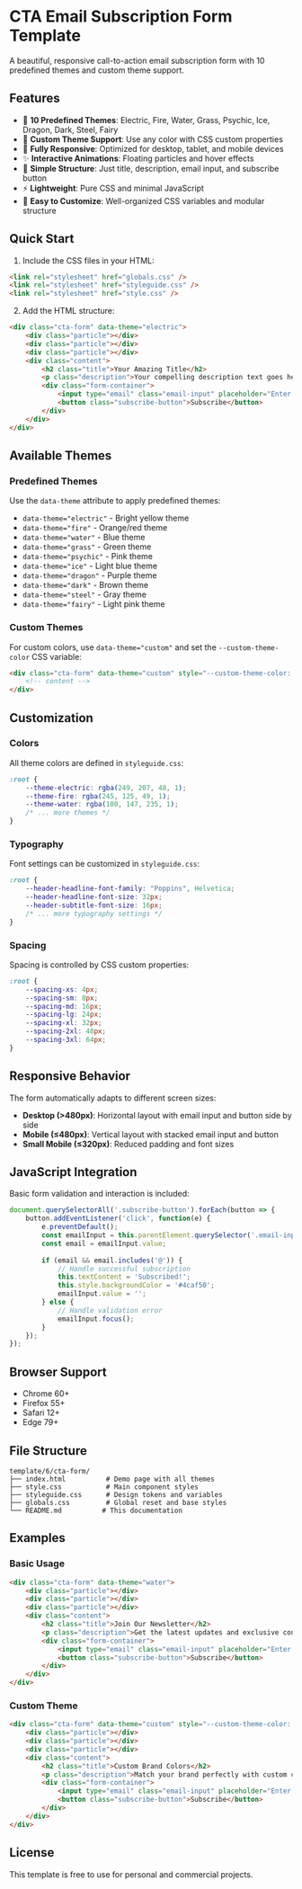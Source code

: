 # CTA Email Subscription Form Template

A beautiful, responsive call-to-action email subscription form with 10 predefined themes and custom theme support.

## Features

- 🎨 **10 Predefined Themes**: Electric, Fire, Water, Grass, Psychic, Ice, Dragon, Dark, Steel, Fairy
- 🌈 **Custom Theme Support**: Use any color with CSS custom properties
- 📱 **Fully Responsive**: Optimized for desktop, tablet, and mobile devices
- ✨ **Interactive Animations**: Floating particles and hover effects
- 🎯 **Simple Structure**: Just title, description, email input, and subscribe button
- ⚡ **Lightweight**: Pure CSS and minimal JavaScript
- 🔧 **Easy to Customize**: Well-organized CSS variables and modular structure

## Quick Start

1. Include the CSS files in your HTML:
```html
<link rel="stylesheet" href="globals.css" />
<link rel="stylesheet" href="styleguide.css" />
<link rel="stylesheet" href="style.css" />
```

2. Add the HTML structure:
```html
<div class="cta-form" data-theme="electric">
    <div class="particle"></div>
    <div class="particle"></div>
    <div class="particle"></div>
    <div class="content">
        <h2 class="title">Your Amazing Title</h2>
        <p class="description">Your compelling description text goes here.</p>
        <div class="form-container">
            <input type="email" class="email-input" placeholder="Enter your email address" />
            <button class="subscribe-button">Subscribe</button>
        </div>
    </div>
</div>
```

## Available Themes

### Predefined Themes
Use the `data-theme` attribute to apply predefined themes:

- `data-theme="electric"` - Bright yellow theme
- `data-theme="fire"` - Orange/red theme
- `data-theme="water"` - Blue theme
- `data-theme="grass"` - Green theme
- `data-theme="psychic"` - Pink theme
- `data-theme="ice"` - Light blue theme
- `data-theme="dragon"` - Purple theme
- `data-theme="dark"` - Brown theme
- `data-theme="steel"` - Gray theme
- `data-theme="fairy"` - Light pink theme

### Custom Themes
For custom colors, use `data-theme="custom"` and set the `--custom-theme-color` CSS variable:

```html
<div class="cta-form" data-theme="custom" style="--custom-theme-color: #9c27b0;">
    <!-- content -->
</div>
```

## Customization

### Colors
All theme colors are defined in `styleguide.css`:
```css
:root {
    --theme-electric: rgba(249, 207, 48, 1);
    --theme-fire: rgba(245, 125, 49, 1);
    --theme-water: rgba(100, 147, 235, 1);
    /* ... more themes */
}
```

### Typography
Font settings can be customized in `styleguide.css`:
```css
:root {
    --header-headline-font-family: "Poppins", Helvetica;
    --header-headline-font-size: 32px;
    --header-subtitle-font-size: 16px;
    /* ... more typography settings */
}
```

### Spacing
Spacing is controlled by CSS custom properties:
```css
:root {
    --spacing-xs: 4px;
    --spacing-sm: 8px;
    --spacing-md: 16px;
    --spacing-lg: 24px;
    --spacing-xl: 32px;
    --spacing-2xl: 48px;
    --spacing-3xl: 64px;
}
```

## Responsive Behavior

The form automatically adapts to different screen sizes:

- **Desktop (>480px)**: Horizontal layout with email input and button side by side
- **Mobile (≤480px)**: Vertical layout with stacked email input and button
- **Small Mobile (≤320px)**: Reduced padding and font sizes

## JavaScript Integration

Basic form validation and interaction is included:

```javascript
document.querySelectorAll('.subscribe-button').forEach(button => {
    button.addEventListener('click', function(e) {
        e.preventDefault();
        const emailInput = this.parentElement.querySelector('.email-input');
        const email = emailInput.value;
        
        if (email && email.includes('@')) {
            // Handle successful subscription
            this.textContent = 'Subscribed!';
            this.style.backgroundColor = '#4caf50';
            emailInput.value = '';
        } else {
            // Handle validation error
            emailInput.focus();
        }
    });
});
```

## Browser Support

- Chrome 60+
- Firefox 55+
- Safari 12+
- Edge 79+

## File Structure

```
template/6/cta-form/
├── index.html          # Demo page with all themes
├── style.css           # Main component styles
├── styleguide.css      # Design tokens and variables
├── globals.css         # Global reset and base styles
└── README.md          # This documentation
```

## Examples

### Basic Usage
```html
<div class="cta-form" data-theme="water">
    <div class="particle"></div>
    <div class="particle"></div>
    <div class="particle"></div>
    <div class="content">
        <h2 class="title">Join Our Newsletter</h2>
        <p class="description">Get the latest updates and exclusive content delivered to your inbox.</p>
        <div class="form-container">
            <input type="email" class="email-input" placeholder="Enter your email address" />
            <button class="subscribe-button">Subscribe</button>
        </div>
    </div>
</div>
```

### Custom Theme
```html
<div class="cta-form" data-theme="custom" style="--custom-theme-color: #e91e63;">
    <div class="particle"></div>
    <div class="particle"></div>
    <div class="particle"></div>
    <div class="content">
        <h2 class="title">Custom Brand Colors</h2>
        <p class="description">Match your brand perfectly with custom color themes.</p>
        <div class="form-container">
            <input type="email" class="email-input" placeholder="Enter your email address" />
            <button class="subscribe-button">Subscribe</button>
        </div>
    </div>
</div>
```

## License

This template is free to use for personal and commercial projects. 